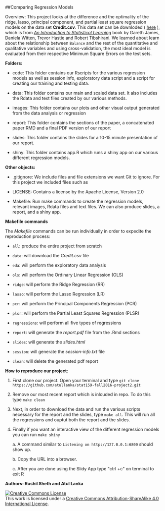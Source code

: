##Comparing Regression Models

Overview: This project looks at the difference and the optimality of the ridge, lasso, principal component, and partial least square regression models on the data set **Credit.csv**. This data set can be downloded ( [here](http://www-bcf.usc.edu/~gareth/ISL/Credit.csv) ), which is from [*An Introduction to Statistical Learning*](http://www-bcf.usc.edu/~gareth/ISL/data.html) book by Gareth James, Daniela Witten, Trevor Hastie and Robert Tibshirani. We learned about learn about the relationship between `Balance` and the rest of the quantitative and qualitative variables and using cross-validation, the most ideal model is evaluated from their respective Minimum Square Errors on the test sets.


**Folders:**

* code: This folder contains our Rscripts for the various regression models as well as session info, exploratory data script and a script for creating our training and testing data.

* data: This folder contains our main and scaled data set. It also includes the Rdata and text files created by our various methods.

* images: This folder contains our plots and other visual output generated from the data analysis or regression 

* report: This folder contains the sections of the paper, a concatenated paper RMD and a final PDF version of our report 

* slides: This folder contains the slides for a 10-15 minute presentation of our report.

* shiny: This folder contains app.R which runs a shiny app on our various different regression models.

**Other objects:**

* .gitignore: We include files and file extensions we want Git to ignore. For this project we included files such as 

* LICENSE: Contains a license by the Apache License, Version 2.0

* Makefile: Run make commands to create the regression models, relevant images, Rdata files and text files. We can also produce slides, a report, and a shiny app.

**Makefile commands**

The *Makefile* commands can be run individually in order to expedite the reproduction process:

* ```all```: produce the entire project from scratch

* ```data```: will download the *Credit.csv* file 

* ```eda```: will perform the exploratory data analysis

* ```ols```: will perform the Ordinary Linear Regression (OLS)

* ```ridge```: will perform the Ridge Regression (RR)

* ```lasso```: will perform the Lasso Regression (LR)

* ```pcr```: will perform the Principal Components Regression (PCR)

* ```plsr```: will perform the Partial Least Squares Regression (PLSR)

* ```regressions```: will perform all five types of regressions

* ```report```: will generate the *report.pdf* file from the .Rmd sections

* ```slides```: will generate the *slides.html*

* ```session```:  will generate the *session-info.txt* file

* ```clean```: will delete the generated pdf report


**How to reproduce our project**:

1. First clone our project. Open your terminal and type `git clone https://github.com/atullanka/stat159-fall2016-project2.git`

2. Remove our most recent report which is inlcuded in repo. To do this type `make clean`

3. Next, in order to download the data and run the various scripts necessary for the report and the slides, type `make all`. This will run all the regressions and ouptut both the report and the slides.

4. Finally if you want an interactive view of the different regression models you can run `make shiny`

	a. A command similar to `Listening on http://127.0.0.1:6800` should show up.

	b. Copy the URL into a browser.

	c. After you are done using the Slidy App type "ctrl +c" on terminal to exit R


**Authors: Rushil Sheth and Atul Lanka**

<a rel="license" href="http://creativecommons.org/licenses/by-sa/4.0/"><img alt="Creative Commons License" style="border-width:0" src="https://i.creativecommons.org/l/by-sa/4.0/88x31.png" /></a><br />This work is licensed under a <a rel="license" href="http://creativecommons.org/licenses/by-sa/4.0/">Creative Commons Attribution-ShareAlike 4.0 International License</a>.

